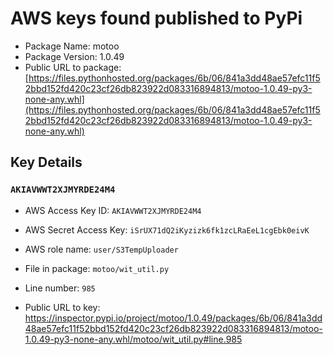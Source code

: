 # AWS keys found published to PyPi

* Package Name: motoo
* Package Version: 1.0.49
* Public URL to package: [https://files.pythonhosted.org/packages/6b/06/841a3dd48ae57efc11f52bbd152fd420c23cf26db823922d083316894813/motoo-1.0.49-py3-none-any.whl](https://files.pythonhosted.org/packages/6b/06/841a3dd48ae57efc11f52bbd152fd420c23cf26db823922d083316894813/motoo-1.0.49-py3-none-any.whl)

## Key Details

### `AKIAVWWT2XJMYRDE24M4`

* AWS Access Key ID: `AKIAVWWT2XJMYRDE24M4`
* AWS Secret Access Key: `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` 
* AWS role name: `user/S3TempUploader`
* File in package: `motoo/wit_util.py`
* Line number: `985`

* Public URL to key: https://inspector.pypi.io/project/motoo/1.0.49/packages/6b/06/841a3dd48ae57efc11f52bbd152fd420c23cf26db823922d083316894813/motoo-1.0.49-py3-none-any.whl/motoo/wit_util.py#line.985


